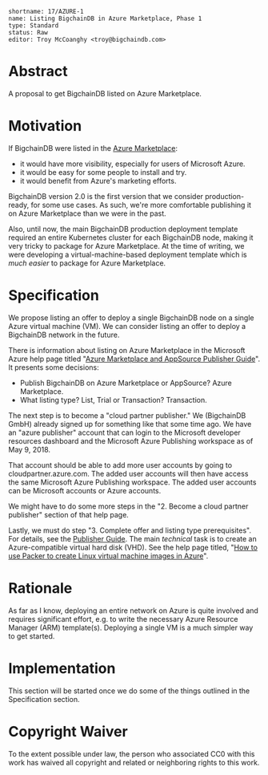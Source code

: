 ```
shortname: 17/AZURE-1
name: Listing BigchainDB in Azure Marketplace, Phase 1
type: Standard
status: Raw
editor: Troy McCoanghy <troy@bigchaindb.com>
```

# Abstract

A proposal to get BigchainDB listed on Azure Marketplace.

# Motivation

If BigchainDB were listed in the [Azure Marketplace](https://azuremarketplace.microsoft.com/en-us/marketplace/):

- it would have more visibility, especially for users of Microsoft Azure.
- it would be easy for some people to install and try.
- it would benefit from Azure's marketing efforts.

BigchainDB version 2.0 is the first version that we consider production-ready, for some use cases. As such, we're more comfortable publishing it on Azure Marketplace than we were in the past.

Also, until now, the main BigchainDB production deployment template required an entire Kubernetes cluster for each BigchainDB node, making it very tricky to package for Azure Marketplace. At the time of writing, we were developing a virtual-machine-based deployment template which is _much easier_ to package for Azure Marketplace.

# Specification

We propose listing an offer to deploy a single BigchainDB node on a single Azure virtual machine (VM). We can consider listing an offer to deploy a BigchainDB network in the future.

There is information about listing on Azure Marketplace in the Microsoft Azure help page titled "[Azure Marketplace and AppSource Publisher Guide](https://docs.microsoft.com/en-us/azure/marketplace/marketplace-publishers-guide)". It presents some decisions:

- Publish BigchainDB on Azure Marketplace or AppSource? Azure Marketplace.
- What listing type? List, Trial or Transaction? Transaction.

The next step is to become a "cloud partner publisher." We (BigchainDB GmbH) already signed up for something like that some time ago. We have an "azure publisher" account that can login to the Microsoft developer resources dashboard and the Microsoft Azure Publishing workspace as of May 9, 2018.

That account should be able to add more user accounts by going to cloudpartner.azure.com. The added user accounts will then have access the same Microsoft Azure Publishing workspace. The added user accounts can be Microsoft accounts or Azure accounts.

We might have to do some more steps in the "2. Become a cloud partner publisher" section of that help page.

Lastly, we must do step "3. Complete offer and listing type prerequisites". For details, see the [Publisher Guide](https://docs.microsoft.com/en-us/azure/marketplace/marketplace-publishers-guide). The main _technical_ task is to create an Azure-compatible virtual hard disk (VHD). See the help page titled, "[How to use Packer to create Linux virtual machine images in Azure](https://docs.microsoft.com/en-us/azure/virtual-machines/linux/build-image-with-packer)".

# Rationale

As far as I know, deploying an entire network on Azure is quite involved and requires significant effort, e.g. to write the necessary Azure Resource Manager (ARM) template(s). Deploying a single VM is a much simpler way to get started.

# Implementation

This section will be started once we do some of the things outlined in the Specification section.

# Copyright Waiver

To the extent possible under law, the person who associated CC0 with this work has waived all copyright and related or neighboring rights to this work.
